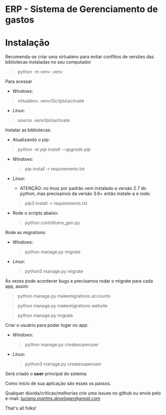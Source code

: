 # ERP - Sistema de Gerenciamento de gastos

# Instalação
Recomenda-se criar uma virtualenv para evitar conflitos de versões das bibliotecas instaladas no seu computador
> python -m venv .venv

Para acessar
- *Windows*:
> virtualenv .venv\Scripts\activate
- *Linux*:
> source .venv\bin\activate

Instalar as bibliotecas:

- Atualizando o pip: 
> *python -m pip install --upgrade pip*

- *Windows*:
  > pip install -r requirements.txt
- *Linux*:
  - ATENÇÃO: no linux por padrão vem instalado a versão 2.7 do python,
   mas precisamos da versão 3.6+ então instale-a e rode:
  > pip3 install -r requirements.txt

- Rode o scripts abaixo:
  > python contrib\env_gen.py

Rode as migrations:
- *Windows*:
  > python manage.py migrate
- *Linux*:
  > python3 manage.py migrate

Às vezes pode acontecer bugs e precisamos rodar o migrate para cada app, assim:
> python manage.py makemigrations accounts  

> python manage.py makemigrations website

> python manage.py migrate

Criar o usuário para poder logar no app:

- *Windows*:
  > python manage.py createsuperuser
- *Linux*:
  > python3 manage.py createsuperuser

Será criado o **user** principal do sistema

Como início de sua aplicação são esses os passos.

Qualquer dúvida/críticas/melhorias crie uma issues no github
ou envie pelo e-mail: *luciano.martins.developer@gmail.com*

That's all folks!